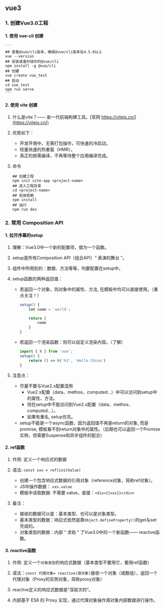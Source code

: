 ## vue3

### 1. 创建Vue3.0工程

#### 1. 使用 vue-cli 创建

    ```
    ## 查看@vue/cli版本，确保@vue/cli版本在4.5.0以上
    vue --version
    ## 安装或者升级你的@vue/cli
    npm install -g @vue/cli
    ## 创建
    vue create vue_test
    ## 启动
    cd vue_test
    npm run serve
    ```

#### 2. 使用 vite 创建

1. 什么是vite？—— 新一代前端构建工具。[官网 https://vitejs.cn/](https://vitejs.cn/)

2. 优势如下：

    - 开发环境中，无需打包操作，可快速的冷启动。
    - 轻量快速的热重载（HMR）。
    - 真正的按需编译，不再等待整个应用编译完成。

3. 命令

    ```
    ## 创建工程
    npm init vite-app <project-name>
    ## 进入工程目录
    cd <project-name>
    ## 安装依赖
    npm install
    ## 运行
    npm run dev
    ```

### 2. 常用 Composition API

#### 1. 拉开序幕的setup

1. 理解：Vue3.0中一个新的配置项，值为一个函数。

2. setup是所有Composition API（组合API）“ 表演的舞台 ”。

3. 组件中所用到的：数据、方法等等，均要配置在setup中。

4. setup函数的两种返回值：

    - 若返回一个对象，则对象中的属性、方法, 在模板中均可以直接使用。（重点关注！）

        ```javascript
        setup() {
            let name = 'world';

            return {
                name
            }
        }
        ```

    - 若返回一个渲染函数：则可以自定义渲染内容。（了解）
        ```javascript
        import { h } from 'vue';
        setup() {
            return () => h('h3', 'Hello China')
        }
        ```

5. 注意点：
    - 尽量不要与Vue2.x配置混用
        - Vue2.x配置（data、methos、computed...）中可以访问到setup中的属性、方法。
        - 但在setup中不能访问到Vue2.x配置（data、methos、computed...）。
        - 如果有重名, setup优先。
    - setup不能是一个async函数，因为返回值不再是return的对象, 而是promise, 模板看不到return对象中的属性。（后期也可以返回一个Promise实例，但需要Suspense和异步组件的配合）

#### 2. ref函数

1. 作用: 定义一个响应式的数据

2. 语法: `const xxx = ref(initValue)`

    - 创建一个包含响应式数据的引用对象（reference对象，简称ref对象）。
    - JS中操作数据： `xxx.value`
    - 模板中读取数据: 不需要.value，直接：`<div>{{xxx}}</div>`

3. 备注：

    - 接收的数据可以是：基本类型、也可以是对象类型。
    - 基本类型的数据：响应式依然是靠`Object.defineProperty()`的get与set完成的。
    - 对象类型的数据：内部 “ 求助 ” 了Vue3.0中的一个新函数—— reactive函数。

#### 3. reactive函数

1. 作用: 定义一个`对象类型`的响应式数据（基本类型不要用它，要用ref函数）

2. 语法：`const 代理对象= reactive(源对象)`接收一个对象（或数组），返回一个代理对象（Proxy的实例对象，简称proxy对象）

3. reactive定义的响应式数据是“深层次的”。

4. 内部基于 ES6 的 Proxy 实现，通过代理对象操作源对象内部数据进行操作。
